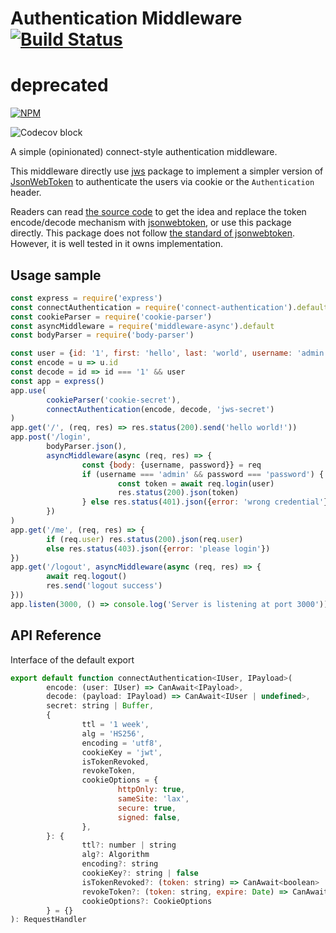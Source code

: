 # Authentication Middleware [![Build Status](https://travis-ci.org/tranvansang/connect-authentication.svg?branch=master)](https://travis-ci.org/tranvansang/connect-authentication)

# deprecated

[![NPM](https://nodei.co/npm/connect-authentication.png)](https://nodei.co/npm/connect-authenticationn/)

![Codecov block](https://codecov.io/gh/tranvansang/connect-authentication/branch/master/graphs/tree.svg)

A simple (opinionated) connect-style authentication middleware.

This middleware directly use [jws](https://www.npmjs.com/package/jws) package to implement a simpler version of [JsonWebToken](https://jwt.io/) to authenticate the users via cookie or the `Authentication` header.

Readers can read [the source code](./index.ts) to get the idea and replace the token encode/decode mechanism with [jsonwebtoken](https://www.npmjs.com/package/jsonwebtoken), or use this package directly.
This package does not follow [the standard of jsonwebtoken](https://tools.ietf.org/html/rfc7519).
However, it is well tested in it owns implementation.

## Usage sample

```javascript
const express = require('express')
const connectAuthentication = require('connect-authentication').default
const cookieParser = require('cookie-parser')
const asyncMiddleware = require('middleware-async').default
const bodyParser = require('body-parser')

const user = {id: '1', first: 'hello', last: 'world', username: 'admin'}
const encode = u => u.id
const decode = id => id === '1' && user
const app = express()
app.use(
		cookieParser('cookie-secret'),
		connectAuthentication(encode, decode, 'jws-secret')
)
app.get('/', (req, res) => res.status(200).send('hello world!'))
app.post('/login',
		bodyParser.json(),
		asyncMiddleware(async (req, res) => {
				const {body: {username, password}} = req
				if (username === 'admin' && password === 'password') {
						const token = await req.login(user)
						res.status(200).json(token)
				} else res.status(401).json({error: 'wrong credential'})
		})
)
app.get('/me', (req, res) => {
		if (req.user) res.status(200).json(req.user)
		else res.status(403).json({error: 'please login'})
})
app.get('/logout', asyncMiddleware(async (req, res) => {
		await req.logout()
		res.send('logout success')
}))
app.listen(3000, () => console.log('Server is listening at port 3000'))
```

## API Reference

Interface of the default export

```javascript
export default function connectAuthentication<IUser, IPayload>(
		encode: (user: IUser) => CanAwait<IPayload>,
		decode: (payload: IPayload) => CanAwait<IUser | undefined>,
		secret: string | Buffer,
		{
				ttl = '1 week',
				alg = 'HS256',
				encoding = 'utf8',
				cookieKey = 'jwt',
				isTokenRevoked,
				revokeToken,
				cookieOptions = {
						httpOnly: true,
						sameSite: 'lax',
						secure: true,
						signed: false,
				},
		}: {
				ttl?: number | string
				alg?: Algorithm
				encoding?: string
				cookieKey?: string | false
				isTokenRevoked?: (token: string) => CanAwait<boolean>
				revokeToken?: (token: string, expire: Date) => CanAwait<void>
				cookieOptions?: CookieOptions
		} = {}
): RequestHandler
```
